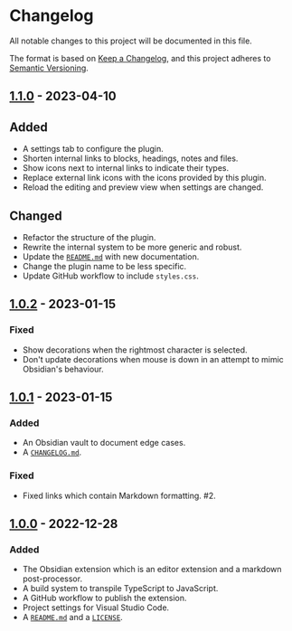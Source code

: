 # Changelog

All notable changes to this project will be documented in this file.

The format is based on [Keep a Changelog](https://keepachangelog.com/en/1.0.0/), and this project adheres to [Semantic Versioning](https://semver.org/spec/v2.0.0.html).

## [1.1.0] - 2023-04-10

## Added

- A settings tab to configure the plugin.
- Shorten internal links to blocks, headings, notes and files.
- Show icons next to internal links to indicate their types.
- Replace external link icons with the icons provided by this plugin.
- Reload the editing and preview view when settings are changed.

## Changed

- Refactor the structure of the plugin.
- Rewrite the internal system to be more generic and robust.
- Update the [`README.md`](./README.md) with new documentation.
- Change the plugin name to be less specific.
- Update GitHub workflow to include `styles.css`.

## [1.0.2] - 2023-01-15

### Fixed

- Show decorations when the rightmost character is selected.
- Don't update decorations when mouse is down in an attempt to mimic Obsidian's behaviour.

## [1.0.1] - 2023-01-15

### Added

- An Obsidian vault to document edge cases.
- A [`CHANGELOG.md`](./CHANGELOG.md).

### Fixed

- Fixed links which contain Markdown formatting. #2.

## [1.0.0] - 2022-12-28

### Added

- The Obsidian extension which is an editor extension and a markdown post-processor.
- A build system to transpile TypeScript to JavaScript.
- A GitHub workflow to publish the extension.
- Project settings for Visual Studio Code.
- A [`README.md`](./README.md) and a [`LICENSE`](./LICENSE).

[1.1.0]: https://github.com/scottwillmoore/obsidian-short-internal-links-to-headings/releases/tag/v1.1.0
[1.0.2]: https://github.com/scottwillmoore/obsidian-short-internal-links-to-headings/releases/tag/v1.0.2
[1.0.1]: https://github.com/scottwillmoore/obsidian-short-internal-links-to-headings/releases/tag/v1.0.1
[1.0.0]: https://github.com/scottwillmoore/obsidian-short-internal-links-to-headings/releases/tag/v1.0.0
